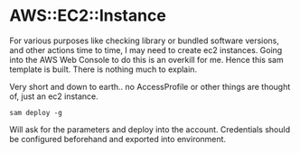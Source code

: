 # AWS::EC2::Instance 

For various purposes like checking library or bundled software versions, and other actions time to time, I may need to create ec2 instances. Going into the AWS Web Console to do this is an overkill for me. Hence this sam template is built. There is nothing much to explain.

Very short and down to earth.. no AccessProfile or other things are thought of, just an ec2 instance.

```
sam deploy -g
```

Will ask for the parameters and deploy into the account. Credentials should be configured beforehand and exported into environment.  

